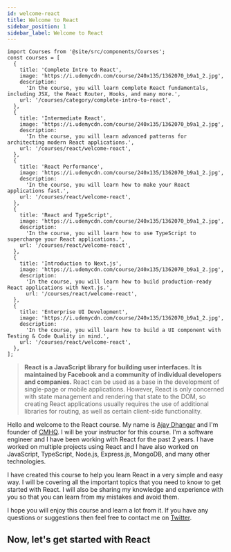 ```yaml
---
id: welcome-react
title: Welcome to React
sidebar_position: 1
sidebar_label: Welcome to React
---
```


```mdx-code-block
import Courses from '@site/src/components/Courses';
const courses = [
  {
    title: 'Complete Intro to React',
    image: 'https://i.udemycdn.com/course/240x135/1362070_b9a1_2.jpg',
    description:
      'In the course, you will learn complete React fundamentals, including JSX, the React Router, Hooks, and many more.',
    url: '/courses/category/complete-intro-to-react',
  },
  {
    title: 'Intermediate React',
    image: 'https://i.udemycdn.com/course/240x135/1362070_b9a1_2.jpg',
    description:
      'In the course, you will learn advanced patterns for architecting modern React applications.',
    url: '/courses/react/welcome-react',
  },
  {
    title: 'React Performance',
    image: 'https://i.udemycdn.com/course/240x135/1362070_b9a1_2.jpg',
    description:
      'In the course, you will learn how to make your React applications fast.',
    url: '/courses/react/welcome-react',
  },
  {
    title: 'React and TypeScript',
    image: 'https://i.udemycdn.com/course/240x135/1362070_b9a1_2.jpg',
    description:
      'In the course, you will learn how to use TypeScript to supercharge your React applications.',
    url: '/courses/react/welcome-react',
  },
  {
    title: 'Introduction to Next.js',
    image: 'https://i.udemycdn.com/course/240x135/1362070_b9a1_2.jpg',
    description:
      'In the course, you will learn how to build production-ready React applications with Next.js.',
      url: '/courses/react/welcome-react',
  },
  {
    title: 'Enterprise UI Development',
    image: 'https://i.udemycdn.com/course/240x135/1362070_b9a1_2.jpg',
    description:
      'In the course, you will learn how to build a UI component with Testing & Code Quality in mind.',
    url: '/courses/react/welcome-react',
  },
];
```

> **React is a JavaScript library for building user interfaces. It is maintained by Facebook and a community of individual developers and companies.** React can be used as a base in the development of single-page or mobile applications. However, React is only concerned with state management and rendering that state to the DOM, so creating React applications usually requires the use of additional libraries for routing, as well as certain client-side functionality.


Hello and welcome to the React course. My name is [Ajay Dhangar](https://twitter.com/CodesWithAjay) and I'm founder of [CMHQ](https://cmhq.tech). I will be your instructor for this course. I'm a software engineer and I have been working with React for the past 2 years. I have worked on multiple projects using React and I have also worked on JavaScript, TypeScript, Node.js, Express.js, MongoDB, and many other technologies.

I have created this course to help you learn React in a very simple and easy way. I will be covering all the important topics that you need to know to get started with React. I will also be sharing my knowledge and experience with you so that you can learn from my mistakes and avoid them.

I hope you will enjoy this course and learn a lot from it. If you have any questions or suggestions then feel free to contact me on [Twitter](https://twitter.com/CodesWithAjay).


## Now, let's get started with React


<Courses courses={courses} />